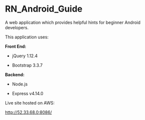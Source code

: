 # RN_Android_Guide
A web application which provides helpful hints for beginner Android developers.

This application uses: 

<b>Front End: </b>

* jQuery 1.12.4 

* Bootstrap 3.3.7 

<b>Backend: </b>

* Node.js 

* Express v4.14.0

Live site hosted on AWS:

http://52.33.68.0:8086/
